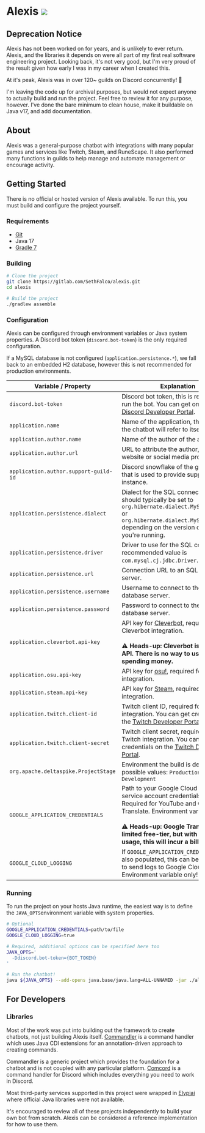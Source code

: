 # Alexis [![](https://gitlab.com/SethFalco/alexis/badges/main/pipeline.svg)](https://gitlab.com/SethFalco/alexis)

## Deprecation Notice

Alexis has not been worked on for years, and is unlikely to ever return. Alexis, and the libraries it depends on were all part of my first real software engineering project. Looking back, it's not very good, but I'm very proud of the result given how early I was in my career when I created this.

At it's peak, Alexis was in over 120~ guilds on Discord concurrently! 🎉

I'm leaving the code up for archival purposes, but would not expect anyone to actually build and run the project. Feel free to review it for any purpose, however. I've done the bare minimum to clean house, make it buildable on Java v17, and add documentation.

## About

Alexis was a general-purpose chatbot with integrations with many popular games and services like Twitch, Steam, and RuneScape. It also performed many functions in guilds to help manage and automate management or encourage activity.

## Getting Started

There is no official or hosted version of Alexis available. To run this, you must build and configure the project yourself.

### Requirements

* [Git](https://git-scm.com/)
* Java 17
* [Gradle 7](https://gradle.org/)

### Building

```sh
# Clone the project
git clone https://gitlab.com/SethFalco/alexis.git
cd alexis

# Build the project
./gradlew assemble
```

### Configuration

Alexis can be configured through environment variables or Java system properties. A Discord bot token (`discord.bot-token`) is the only required configuration.

If a MySQL database is not configured (`application.persistence.*`), we fall back to an embedded H2 database, however this is not recommended for production environments.

|Variable / Property|Explanation|
|---|---|
|`discord.bot-token`|Discord bot token, this is required to run the bot. You can get one from the [Discord Developer Portal](https://discord.com/developers/docs/intro). |
|`application.name`|Name of the application, this is how the chatbot will refer to itself.|
|`application.author.name`|Name of the author of the application.|
|`application.author.url`|URL to attribute the author, like a website or social media profile.|
|`application.author.support-guild-id`|Discord snowflake of the guild/server that is used to provide support for this instance.|
|`application.persistence.dialect`|Dialect for the SQL connection, this should typically be set to `org.hibernate.dialect.MySQL57Dialect` or `org.hibernate.dialect.MySQL8Dialect` depending on the version of MySQL you're running.|
|`application.persistence.driver`|Driver to use for the SQL connection, recommended value is `com.mysql.cj.jdbc.Driver`.|
|`application.persistence.url`|Connection URL to an SQL database server.|
|`application.persistence.username`|Username to connect to the SQL database server.|
|`application.persistence.password`|Password to connect to the SQL database server.|
|`application.cleverbot.api-key`|API key for [Cleverbot](https://www.cleverbot.com/api/), required for Cleverbot integration.<br><br>⚠️ **Heads-up: Cleverbot is a billed API. There is no way to use it without spending money.**|
|`application.osu.api-key`|API key for [osu!](https://osu.ppy.sh/wiki/en/osu%21api), required for osu! integration.|
|`application.steam.api-key`|API key for [Steam](https://steamcommunity.com/dev), required for Steam integration.|
|`application.twitch.client-id`|Twitch client ID, required for Twitch integration. You can get credentials on the [Twitch Developer Portal](https://dev.twitch.tv/).|
|`application.twitch.client-secret`|Twitch client secret, required for Twitch integration. You can get credentials on the [Twitch Developer Portal](https://dev.twitch.tv/).|
|`org.apache.deltaspike.ProjectStage`|Environment the build is deployed to, possible values: `Production`, `Development`|
|`GOOGLE_APPLICATION_CREDENTIALS`|Path to your Google Cloud Platform service account credentials file. Required for YouTube and Google Translate. Environment variable only! <br><br>⚠️ **Heads-up: Google Translate has a limited free-tier, but with enough usage, this will incur a bill.**|
|`GOOGLE_CLOUD_LOGGING`|If `GOOGLE_APPLICATION_CREDENTIALS` is also populated, this can be set to `true` to send logs to Google Cloud Logging. Environment variable only! |

### Running

To run the project on your hosts Java runtime, the easiest way is to define the `JAVA_OPTS`environment variable with system properties.

```sh
# Optional
GOOGLE_APPLICATION_CREDENTIALS=path/to/file
GOOGLE_CLOUD_LOGGING=true

# Required, additional options can be specified here too
JAVA_OPTS='
  -Ddiscord.bot-token={BOT_TOKEN}
'

# Run the chatbot!
java ${JAVA_OPTS} --add-opens java.base/java.lang=ALL-UNNAMED -jar ./alexis-discord.jar
```

## For Developers

### Libraries

Most of the work was put into building out the framework to create chatbots, not just building Alexis itself. [Commandler](https://gitlab.com/SethFalco/commandler) is a command handler which uses 
Java CDI extensions for an annotation-driven approach to creating commands.

Commandler is a generic project which provides the foundation for a chatbot and is not coupled with any particular platform. [Comcord](https://gitlab.com/SethFalco/comcord) is a command handler for Discord which includes everything you need to work in Discord.

Most third-party services supported in this project were wrapped in [Elypiai](https://gitlab.com/SethFalco/elypiai) where official Java libraries were not available.

It's encouraged to review all of these projects independently to build your own bot from scratch. Alexis can be considered a reference implementation for how to use them.
